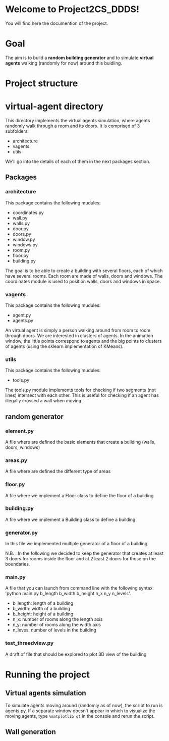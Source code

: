 # Welcome to Project2CS_DDDS!

You will find here the documention of the project.

# Goal

The aim is to build a **random building generator** and to simulate **virtual agents** walking (randomly for now) around this buidling.

# Project structure
# virtual-agent directory

This directory implements the virtual agents simulation, where agents randomly walk through a room and its doors. 
It is comprised of 3 subfolders:

- architecture
- vagents
- utils

We'll go into the details of each of them in the next packages section.

## Packages

### architecture

This package contains the following mudules:

- coordinates.py
- wall.py
- walls.py
- door.py
- doors.py
- window.py
- windows.py
- room.py
- floor.py
- building.py

The goal is to be able to create a building with several floors, each of which have several rooms. Each room are made of walls, doors and windows. The coordinates module is used to position walls, doors and windows in space.

### vagents

This package contains the following mudules:

- agent.py
- agents.py

An virtual agent is simply a person walking around from room to room through doors. 
We are interested in clusters of agents. In the animation window, the little points correspond to agents and the big points to clusters of agents (using the sklearn implementation of KMeans).

### utils

This package contains the following mudules:

- tools.py

The tools.py module implements tools for checking if two segments (not lines) intersect with each other. This is useful for checking if an agent has illegally crossed a wall when moving.

## random generator

### element.py

A file where are defined the basic elements that create a building (walls, doors, windows)

### areas.py

A file where are defined the different type of areas

### floor.py

A file where we implement a Floor class to define the floor of a building

### building.py

A file where we implement a Building class to define a building

### generator.py

In this file we implemented multiple generator of a floor of a building.

N.B. : In the following we decided to keep the generator that creates at least 3 doors for rooms inside the floor and at 2 least 2 doors for those on the boundaries.

### main.py

A file that you can launch from command line with the following syntax: 'python main.py b_length b_width b_height n_x n_y n_levels'.
- b_length: length of a building
- b_width: width of a building
- b_height: height of a building
- n_x: number of rooms along the length axis
- n_y: number of rooms along the width axis
- n_leves: number of levels in the building

### test_threedview.py

A draft of file that should be explored to plot 3D view of the building

# Running the project
## Virtual agents simulation

To simulate agents moving around (randomly as of now), the script to run is agents.py.
If a separate window doesn't appear in which to visualize the moving agents,  type <code>%matplotlib qt</code> in the console and rerun the script.

## Wall generation 




